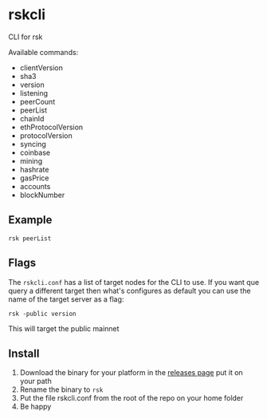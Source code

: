 # rskcli
CLI for rsk

Available commands:

* clientVersion
* sha3 <arg>
* version
* listening
* peerCount
* peerList
* chainId
* ethProtocolVersion
* protocolVersion
* syncing
* coinbase
* mining
* hashrate
* gasPrice
* accounts
* blockNumber

## Example
`rsk peerList`

## Flags
The `rskcli.conf` has a list of target nodes for the CLI to use.
If you want que query a different target then what's configures as default you can use the name of the target server as a flag:

`rsk -public version`

This will target the public mainnet

## Install

1. Download the binary for your platform in the [releases page](https://github.com/rskcli/rskcli/releases)
put it on your path 
2. Rename the binary to `rsk`
3. Put the file rskcli.conf from the root of the repo on your home folder
4. Be happy
